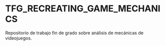 # TFG_RECREATING_GAME_MECHANICS
Repositorio de trabajo fin de grado sobre análisis de mecánicas de videojuegos.
